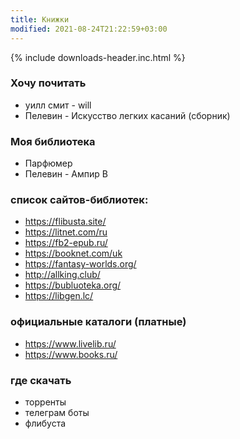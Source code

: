 ```yaml
---
title: Книжки
modified: 2021-08-24T21:22:59+03:00
---
```


{% include downloads-header.inc.html %}

### Хочу почитать
- уилл смит - will
- Пелевин - Искусство легких касаний (сборник)

### Моя библиотека
- Парфюмер
- Пелевин - Ампир В


### список сайтов-библиотек:
- <https://flibusta.site/>  
- <https://litnet.com/ru>  
- <https://fb2-epub.ru/>  
- <https://booknet.com/uk>  
- <https://fantasy-worlds.org/>  
- <http://allking.club/>  
- <https://bubluoteka.org/>  
- <https://libgen.lc/>

### официальные каталоги (платные)
- <https://www.livelib.ru/>
- <https://www.books.ru/>


### где скачать 
- торренты
- телеграм боты
- флибуста
